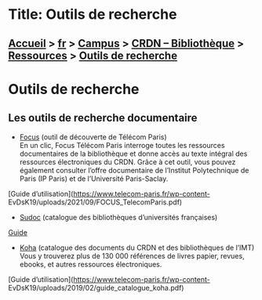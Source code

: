 # Title: Outils de recherche

## [Accueil](https://www.telecom-paris.fr "https://www.telecom-paris.fr") > [fr](https://www.telecom-paris.fr/fr "fr") > [Campus](https://www.telecom-paris.fr/fr/campus "Campus") > [CRDN – Bibliothèque](https://www.telecom-paris.fr/fr/campus/bibliotheque "CRDN – Bibliothèque") > [Ressources](https://www.telecom-paris.fr/fr/campus/bibliotheque/ressources "Ressources") > [Outils de recherche](https://www.telecom-paris.fr/fr/campus/bibliotheque/ressources/outils-recherche)

[](https://www.telecom-paris.fr/fr/accueil)

# Outils de recherche

## Les outils de recherche documentaire

  * [Focus](https://telecomparistech.focus.universite-paris-saclay.fr/) (outil de découverte de Télécom Paris)  
En un clic, Focus Télécom Paris interroge toutes les ressources documentaires
de la bibliothèque et donne accès au texte intégral des ressources
électroniques du CRDN. Grâce à cet outil, vous pouvez également consulter
l’offre documentaire de l’Institut Polytechnique de Paris (IP Paris) et de
l’Université Paris-Saclay.

[Guide d’utilisation](https://www.telecom-paris.fr/wp-content-
EvDsK19/uploads/2021/09/FOCUS_TelecomParis.pdf)

  * [Sudoc](http://sudoc.abes.fr/) (catalogue des bibliothèques d’universités françaises)

[Guide](http://documentation.abes.fr/aidesudoc/FR/accueil/aidesudoc_index.html)

  * [Koha](https://catalogue-bibliotheques.imt.fr/) (catalogue des documents du CRDN et des bibliothèques de l’IMT)  
Vous y trouverez plus de 130 000 références de livres papier, revues, ebooks,
et autres ressources électroniques.

[Guide d’utilisation](https://www.telecom-paris.fr/wp-content-
EvDsK19/uploads/2019/02/guide_catalogue_koha.pdf)

